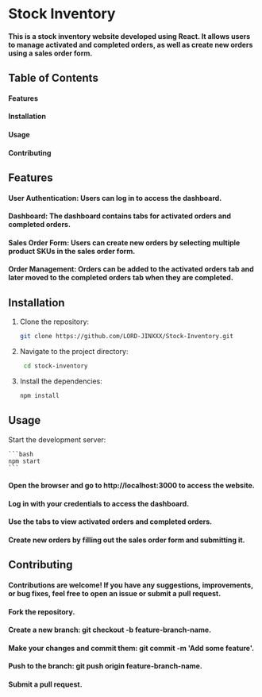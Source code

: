 # Stock Inventory 
#### This is a stock inventory website developed using React. It allows users to manage activated and completed orders, as well as create new orders using a sales order form.

## Table of Contents
#### Features
#### Installation
#### Usage
#### Contributing

## Features
#### User Authentication: Users can log in to access the dashboard.
#### Dashboard: The dashboard contains tabs for activated orders and completed orders.
#### Sales Order Form: Users can create new orders by selecting multiple product SKUs in the sales order form.
#### Order Management: Orders can be added to the activated orders tab and later moved to the completed orders tab when they are completed.

## Installation

1. Clone the repository:

    ```bash
    git clone https://github.com/LORD-JINXXX/Stock-Inventory.git
    ```
2. Navigate to the project directory:
   ```bash
    cd stock-inventory
    ```   

3. Install the dependencies:

    ```bash
    npm install
    ```
   



## Usage
Start the development server:

    ```bash
    npm start
    ```


#### Open the browser and go to http://localhost:3000 to access the website.

#### Log in with your credentials to access the dashboard.

#### Use the tabs to view activated orders and completed orders.

#### Create new orders by filling out the sales order form and submitting it.

## Contributing
#### Contributions are welcome! If you have any suggestions, improvements, or bug fixes, feel free to open an issue or submit a pull request.
#### Fork the repository.
#### Create a new branch: git checkout -b feature-branch-name.
#### Make your changes and commit them: git commit -m 'Add some feature'.
#### Push to the branch: git push origin feature-branch-name.
#### Submit a pull request.
